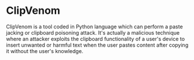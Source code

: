 # ClipVenom
ClipVenom is a tool coded in Python language which can perform a paste jacking or clipboard poisoning attack. It's actually a malicious technique where an attacker exploits the clipboard functionality of a user's device to insert unwanted or harmful text when the user pastes content after copying it without the user's knowledge.
